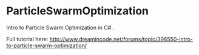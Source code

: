 # ParticleSwarmOptimization
Intro to Particle Swarm Optimization in C# .

Full tutorial here: http://www.dreamincode.net/forums/topic/396550-intro-to-particle-swarm-optimization/

